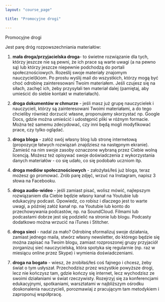 ```yaml
---
layout: "course_page"

title: "Promocyjne drogi"

---
```


<div class="text-center screen-title">
Promocyjne drogi
</div>

<div class="screen-content">
  <p>
  Jest parę dróg rozpowszechniania materiałów:
  </p>
  
  <p>
  <ol>
    <p>
<li class="number"><strong>mała droga/przyjacielska droga</strong>- to świetne rozwiązanie dla tych, którzy jeszcze nie są pewni, że ich prace są warte uwagi (a na pewno są) lub którzy jeszcze niepewnie podchodzą do portali społecznościowych. Roześlij swoje materiały znajomym nauczyciel(k)om. Po prostu wyślij mail do wszystkich, którzy mogą być choć odrobinę zainteresowani Twoim materiałem. Jeśli czujesz się na siłach, zachęć ich, żeby przysyłali ten materiał dalej (pamiętaj, aby umieścić do siebie kontakt w materiałach).</li>
      </p>
    <p>
<li class="number"><strong>droga dokumentów w chmurze</strong> - jeśli masz już grupę nauczycielek i nauczycieli, którzy są zainteresowani Twoimi materiałami, a do tego chcieliby również dorzucić własne, proponujemy skorzystać np. Google Docs, gdzie można umieścić i udostępnić pliki w różnym formacie. Można też samemu zdecydować, czy inni będą mogli modyfikować prace, czy tylko oglądać.</li>
      </p>
    <p>
<li class="number"><strong>droga bloga</strong> - załóż swój własny blog lub stronę internetową (propozycje łatwych rozwiązań znajdziesz na następnym ekranie). Zamieść na nim swoje zasoby oznaczone wybraną przez Ciebie wolną licencją. Możesz też opisywać swoje doświadczenia z wykorzystania danych materiałów - co się udało, co się podobało uczniom itp.</li>
      </p>
    <p>
<li class="number"><strong>droga mediów społecznościowych</strong> - założyłaś/łeś już bloga, teraz możesz go promować. Zrób parę zdjęć, wrzuć na Instagram, napisz 3 słowa na Facebooku.</li>
      </p>
    <p>
<li class="number"><strong>droga audio-wideo</strong> - jeśli zamiast pisać, wolisz mówić, najlepszym rozwiązaniem dla Ciebie będzie własny kanał na Youtubie lub edukacyjny podcast. Opowiedz, co robisz i dlaczego jest to warte uwagi, a później załóż kanał np. na Youtubie lub konto do przechowywania podcastów, np. na SoundCloud. Filmami lub podcastami dobrze jest się podzielić na stronie lub blogu. Podcasty dodatkowo można wrzucić na iTunes i Stitcher.</li>
      </p>
    <p>
<li class="number"><strong>droga sieci</strong> - nadal za mało? Odrobinę sformalizuj swoje działania, zamiast jednego maila, stwórz własny newsletter, do którego będzie się można zapisać na Twoim blogu, zamiast rozproszonej grupy przyjaciół zorganizuj sieć nauczycielską, która spotyka się regularnie (np. raz w miesiącu online przez Skype) i wymienia doświadczeniami.</li>
      </p>
    <p>
<li class="number"><strong>droga na bogato</strong> - wiesz, że zrobiłaś/łeś coś fajnego i chcesz, żeby świat o tym usłyszał. Przechodzisz przez wszystkie powyższe drogi, lecz nie kończysz tam, gdzie kończy się internet, lecz wychodzisz ze swoimi działaniami w świat rzeczywisty. Rozejrzyj się za konferencjami edukacyjnymi, spotkaniami, warsztatami w najbliższym ośrodku doskonalenia nauczycieli, porozmawiaj z pracującym tam metodykiem i zaproponuj współpracę.</li>
      </p>
</ol>
  </p>
  
  

</div> 
